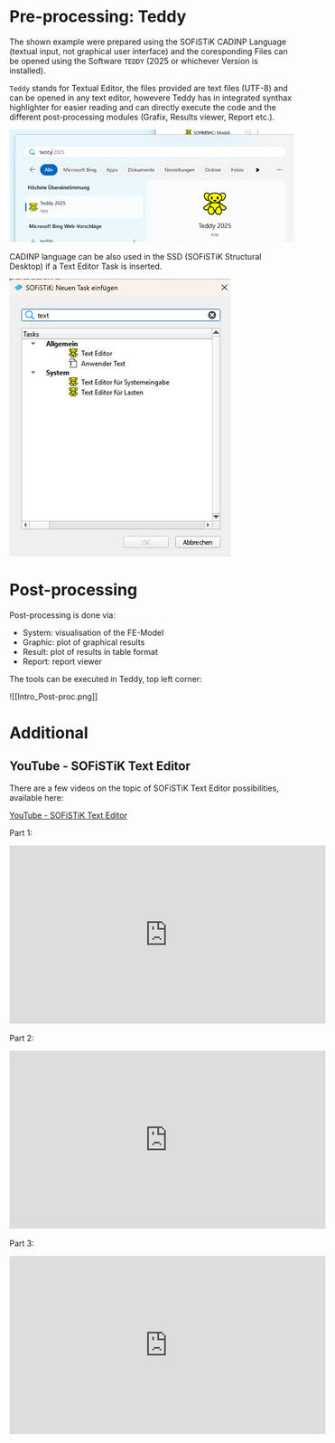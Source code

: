 
# Pre-processing: Teddy

The shown example were prepared using the SOFiSTiK CADINP Language (textual input, not graphical user interface) and the coresponding Files can be opened using the Software `TEDDY` (2025 or whichever Version is installed). 

`Teddy` stands for Textual Editor, the files provided are text files (UTF-8) and can be opened in any text editor, howevere Teddy has in integrated synthax highlighter for easier reading and can directly execute the code and the different post-processing modules (Grafix, Results viewer, Report etc.). 

![T-Beam_Teddy.png](Figures/T-Beam_Teddy.png)


CADINP language can be also used in the SSD (SOFiSTiK Structural Desktop) if a Text Editor Task is inserted.

![T-Beam_Teddy_SSD.png](Figures/T-Beam_Teddy_SSD.png)


# Post-processing 

Post-processing is done via:
- System: visualisation of the FE-Model
- Graphic: plot of graphical results
- Result: plot of results in table format
- Report: report viewer

The tools can be executed in Teddy, top left corner:

![[Intro_Post-proc.png]]

# Additional

## YouTube - SOFiSTiK Text Editor

There are a few videos on the topic of SOFiSTiK Text Editor possibilities, available here:

[YouTube - SOFiSTiK Text Editor](https://www.youtube.com/playlist?list=PL9q55sE0H9uPNl6kPXqu23LEmiqTVCsrQ)

Part 1:

<iframe width="560" height="315" src="https://www.youtube.com/embed/doAP5gmv6Gw?si=gsNzrbb_LZEXN8yV" title="YouTube video player" frameborder="0" allow="accelerometer; autoplay; clipboard-write; encrypted-media; gyroscope; picture-in-picture; web-share" referrerpolicy="strict-origin-when-cross-origin" allowfullscreen></iframe>

Part 2:

<iframe width="560" height="315" src="https://www.youtube.com/embed/-dmssd38WZI?si=vHXCRyD1-Xf7GBXI" title="YouTube video player" frameborder="0" allow="accelerometer; autoplay; clipboard-write; encrypted-media; gyroscope; picture-in-picture; web-share" referrerpolicy="strict-origin-when-cross-origin" allowfullscreen></iframe>

Part 3:

<iframe width="560" height="315" src="https://www.youtube.com/embed/naWzZJYTCpI?si=QmrSWoQL0uqGUet9" title="YouTube video player" frameborder="0" allow="accelerometer; autoplay; clipboard-write; encrypted-media; gyroscope; picture-in-picture; web-share" referrerpolicy="strict-origin-when-cross-origin" allowfullscreen></iframe>

